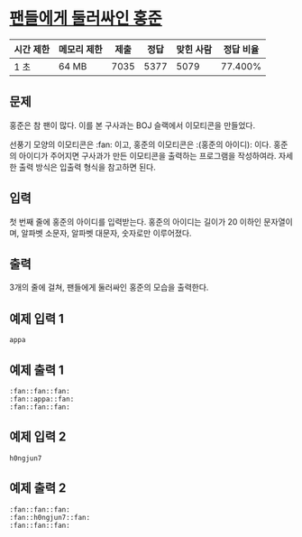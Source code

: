 # [팬들에게 둘러싸인 홍준](https://www.acmicpc.net/problem/14581)

| 시간 제한 | 메모리 제한 | 제출 | 정답 | 맞힌 사람 | 정답 비율 |
| --- | --- | --- | --- | --- | --- |
| 1 초 | 64 MB | 7035 | 5377 | 5079 | 77.400% |

## 문제

홍준은 참 팬이 많다. 이를 본 구사과는 BOJ 슬랙에서 이모티콘을 만들었다.

선풍기 모양의 이모티콘은 :fan: 이고, 홍준의 이모티콘은 :(홍준의 아이디): 이다. 홍준의 아이디가 주어지면 구사과가 만든 이모티콘을 출력하는 프로그램을 작성하여라. 자세한 출력 방식은 입출력 형식을 참고하면 된다.

## 입력

첫 번째 줄에 홍준의 아이디를 입력받는다. 홍준의 아이디는 길이가 20 이하인 문자열이며, 알파벳 소문자, 알파벳 대문자, 숫자로만 이루어졌다.

## 출력

3개의 줄에 걸쳐, 팬들에게 둘러싸인 홍준의 모습을 출력한다.

## 예제 입력 1

```
appa

```

## 예제 출력 1

```
:fan::fan::fan:
:fan::appa::fan:
:fan::fan::fan:

```

## 예제 입력 2

```
h0ngjun7

```

## 예제 출력 2

```
:fan::fan::fan:
:fan::h0ngjun7::fan:
:fan::fan::fan:
```
